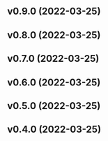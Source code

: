<!--next-version-placeholder-->

## v0.9.0 (2022-03-25)


## v0.8.0 (2022-03-25)


## v0.7.0 (2022-03-25)


## v0.6.0 (2022-03-25)


## v0.5.0 (2022-03-25)


## v0.4.0 (2022-03-25)

